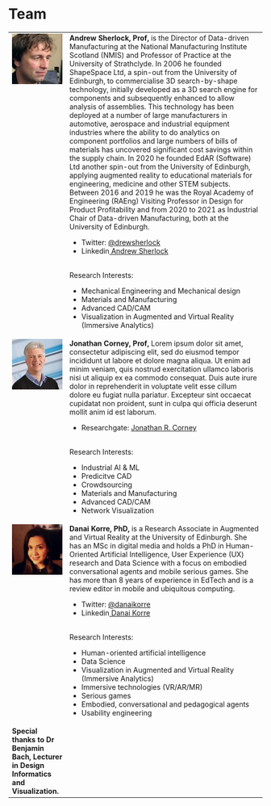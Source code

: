 # Team 

<table>
  <tr>
    <td style="vertical-align:top;width:100px;"><img src="images/drew.jpg"/></td>
    <td style="vertical-align:top;">
      <b><!-- a href="bach.html" -->Andrew Sherlock, Prof<!-- /a -->,</b> is the Director of Data-driven Manufacturing at the National Manufacturing
Institute Scotland (NMIS) and Professor of Practice at the University of Strathclyde.
In 2006 he founded ShapeSpace Ltd, a spin-out from the University of Edinburgh, to commercialise
3D search-by-shape technology, initially developed as a 3D search engine for components and
subsequently enhanced to allow analysis of assemblies. This technology has been deployed at a
number of large manufacturers in automotive, aerospace and industrial equipment industries where
the ability to do analytics on component portfolios and large numbers of bills of materials has
uncovered significant cost savings within the supply chain.
In 2020 he founded EdAR (Software) Ltd another spin-out from the University of Edinburgh, applying
augmented reality to educational materials for engineering, medicine and other STEM subjects.
Between 2016 and 2019 he was the Royal Academy of Engineering (RAEng) Visiting Professor in
Design for Product Profitability and from 2020 to 2021 as Industrial Chair of Data-driven
Manufacturing, both at the University of Edinburgh.

<ul>
  <li>Twitter: <a href="https://twitter.com/drewsherlock">@drewsherlock</a></li>
  <li>Linkedin<a href="https://www.linkedin.com/in/drewsherlock/"> Andrew Sherlock</a></li>
</ul>

<br />Research Interests: 
<ul>
  <li>Mechanical Engineering and Mechanical design</li>
  <li>Materials and Manufacturing</li>
  <li>Advanced CAD/CAM</li>
  <li>Visualization in Augmented and Virtual Reality (Immersive Analytics)</li>
</ul>
   </td>
  </tr>
  <tr>
    <td style="vertical-align:top;width:100px;"><img src="images/JC-Bio.jpg"/></td>
    <td style="vertical-align:top;">
      <b><!-- a href="bach.html" -->Jonathan Corney, Prof<!-- /a -->,</b> Lorem ipsum dolor sit amet, consectetur adipiscing elit, sed do eiusmod tempor incididunt ut labore et dolore magna aliqua. Ut enim ad minim veniam, quis nostrud exercitation ullamco laboris nisi ut aliquip ex ea commodo consequat. Duis aute irure dolor in reprehenderit in voluptate velit esse cillum dolore eu fugiat nulla pariatur. Excepteur sint occaecat cupidatat non proident, sunt in culpa qui officia deserunt mollit anim id est laborum.

<ul>
  <li>Researchgate: <a href="https://www.researchgate.net/profile/Jonathan-Corney">Jonathan R. Corney</a></li>
</ul>

<br />Research Interests: 
<ul>
  <li>Industrial AI & ML</li>
  <li>Predicitve CAD</li>
  <li>Crowdsourcing</li>
  <li>Materials and Manufacturing</li>
  <li>Advanced CAD/CAM</li>
  <li>Network Visualization</li>
</ul>
   </td>
  </tr>
  <tr>
    <td style="vertical-align:top;width:100px;"><img src="images/danai.jpg"/></td>
    <td style="vertical-align:top;">
      <b>Danai Korre, PhD,</b> is a Research Associate in Augmented and Virtual Reality at the University of Edinburgh. She has an MSc in digital media and holds a PhD in Human-Oriented Artificial Intelligence, User Experience (UX) research and Data Science with a focus on embodied conversational agents and mobile serious games. She has more than 8 years of experience in EdTech and is a review editor in mobile and ubiquitous computing. 
<ul>
  <li>Twitter: <a href="https://twitter.com/danaikorre">@danaikorre</a></li>
  <li>Linkedin<a href="https://www.linkedin.com/in/danai-korre/"> Danai Korre</a></li>
</ul>
<br />
Research Interests:
    <ul>
      <li>Human-oriented artificial intelligence</li>
      <li>Data Science</li>
      <li>Visualization in Augmented and Virtual Reality (Immersive Analytics)</li>
      <li>Immersive technologies (VR/AR/MR)</li>
      <li>Serious games</li>
      <li>Embodied, conversational and pedagogical agents</li>
      <li>Usability engineering</li>
    </ul>
   </td>
  </tr>
  <tr>
    <td style="vertical-align:top;">
      <b>Special thanks to Dr Benjamin Bach, Lecturer in Design Informatics and Visualization.</b>
      </td>
      </tr>
</table>
  


